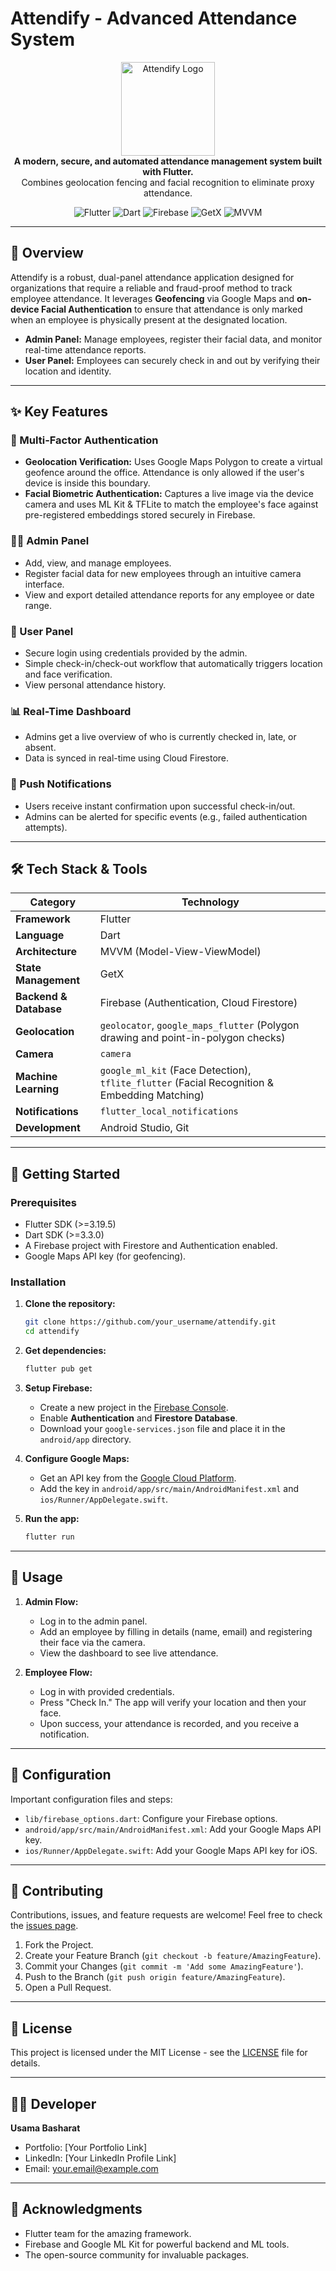 # Attendify - Advanced Attendance System

<p align="center">
  <img src="https://via.placeholder.com/150" alt="Attendify Logo" width="150"/>
  <br>
  <strong>A modern, secure, and automated attendance management system built with Flutter.</strong>
  <br>
  Combines geolocation fencing and facial recognition to eliminate proxy attendance.
</p>

<p align="center">
  <img src="https://img.shields.io/badge/Flutter-3.19.5-blue?style=for-the-badge&logo=flutter" alt="Flutter"/>
  <img src="https://img.shields.io/badge/Dart-3.3.0-blue?style=for-the-badge&logo=dart" alt="Dart"/>
  <img src="https://img.shields.io/badge/Firebase-FFCA28?style=for-the-badge&logo=firebase&logoColor=black" alt="Firebase"/>
  <img src="https://img.shields.io/badge/GetX-State%20Management-green?style=for-the-badge" alt="GetX"/>
  <img src="https://img.shields.io/badge/MVVM-Architecture-orange?style=for-the-badge" alt="MVVM"/>
</p>

---

## 📖 Overview

Attendify is a robust, dual-panel attendance application designed for organizations that require a reliable and fraud-proof method to track employee attendance. It leverages **Geofencing** via Google Maps and **on-device Facial Authentication** to ensure that attendance is only marked when an employee is physically present at the designated location.

- **Admin Panel:** Manage employees, register their facial data, and monitor real-time attendance reports.
- **User Panel:** Employees can securely check in and out by verifying their location and identity.

---

## ✨ Key Features

### 🔐 Multi-Factor Authentication
- **Geolocation Verification:** Uses Google Maps Polygon to create a virtual geofence around the office. Attendance is only allowed if the user's device is inside this boundary.
- **Facial Biometric Authentication:** Captures a live image via the device camera and uses ML Kit & TFLite to match the employee's face against pre-registered embeddings stored securely in Firebase.

### 👨‍💻 Admin Panel
- Add, view, and manage employees.
- Register facial data for new employees through an intuitive camera interface.
- View and export detailed attendance reports for any employee or date range.

### 👤 User Panel
- Secure login using credentials provided by the admin.
- Simple check-in/check-out workflow that automatically triggers location and face verification.
- View personal attendance history.

### 📊 Real-Time Dashboard
- Admins get a live overview of who is currently checked in, late, or absent.
- Data is synced in real-time using Cloud Firestore.

### 🔔 Push Notifications
- Users receive instant confirmation upon successful check-in/out.
- Admins can be alerted for specific events (e.g., failed authentication attempts).

---

## 🛠️ Tech Stack & Tools

| Category          | Technology                                                                                             |
| ----------------- | ------------------------------------------------------------------------------------------------------ |
| **Framework**     | Flutter                                                                                                |
| **Language**      | Dart                                                                                                   |
| **Architecture**  | MVVM (Model-View-ViewModel)                                                                            |
| **State Management** | GetX                                                                                                 |
| **Backend & Database** | Firebase (Authentication, Cloud Firestore)                                                         |
| **Geolocation**   | `geolocator`, `google_maps_flutter` (Polygon drawing and point-in-polygon checks)                      |
| **Camera**        | `camera`                                                                                               |
| **Machine Learning** | `google_ml_kit` (Face Detection), `tflite_flutter` (Facial Recognition & Embedding Matching)         |
| **Notifications** | `flutter_local_notifications`                                                                          |
| **Development**   | Android Studio, Git                                                                                    |

---

## 🚀 Getting Started

### Prerequisites
- Flutter SDK (>=3.19.5)
- Dart SDK (>=3.3.0)
- A Firebase project with Firestore and Authentication enabled.
- Google Maps API key (for geofencing).

### Installation

1.  **Clone the repository:**
    ```bash
    git clone https://github.com/your_username/attendify.git
    cd attendify
    ```

2.  **Get dependencies:**
    ```bash
    flutter pub get
    ```

3.  **Setup Firebase:**
    - Create a new project in the [Firebase Console](https://console.firebase.google.com/).
    - Enable **Authentication** and **Firestore Database**.
    - Download your `google-services.json` file and place it in the `android/app` directory.

4.  **Configure Google Maps:**
    - Get an API key from the [Google Cloud Platform](https://cloud.google.com/).
    - Add the key in `android/app/src/main/AndroidManifest.xml` and `ios/Runner/AppDelegate.swift`.

5.  **Run the app:**
    ```bash
    flutter run
    ```

---

## 📱 Usage

1.  **Admin Flow:**
    - Log in to the admin panel.
    - Add an employee by filling in details (name, email) and registering their face via the camera.
    - View the dashboard to see live attendance.

2.  **Employee Flow:**
    - Log in with provided credentials.
    - Press "Check In." The app will verify your location and then your face.
    - Upon success, your attendance is recorded, and you receive a notification.

---

## 🔧 Configuration

Important configuration files and steps:
- `lib/firebase_options.dart`: Configure your Firebase options.
- `android/app/src/main/AndroidManifest.xml`: Add your Google Maps API key.
- `ios/Runner/AppDelegate.swift`: Add your Google Maps API key for iOS.

---

## 🤝 Contributing

Contributions, issues, and feature requests are welcome! Feel free to check the [issues page](https://github.com/your_username/attendify/issues).

1. Fork the Project.
2. Create your Feature Branch (`git checkout -b feature/AmazingFeature`).
3. Commit your Changes (`git commit -m 'Add some AmazingFeature'`).
4. Push to the Branch (`git push origin feature/AmazingFeature`).
5. Open a Pull Request.

---

## 📄 License

This project is licensed under the MIT License - see the [LICENSE](LICENSE) file for details.

---

## 👨‍💻 Developer

**Usama Basharat**

- Portfolio: [Your Portfolio Link]
- LinkedIn: [Your LinkedIn Profile Link]
- Email: your.email@example.com

---

## 🙏 Acknowledgments

- Flutter team for the amazing framework.
- Firebase and Google ML Kit for powerful backend and ML tools.
- The open-source community for invaluable packages.
